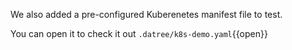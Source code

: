 
We also added a pre-configured Kuberenetes manifest file to test.  

You can open it to check it out `.datree/k8s-demo.yaml`{{open}}
